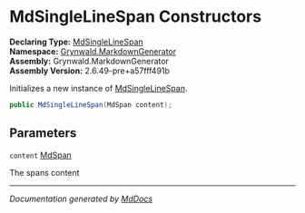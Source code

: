 ﻿<!--  
  <auto-generated>   
    The contents of this file were generated by a tool.  
    Changes to this file may be list if the file is regenerated  
  </auto-generated>   
-->

# MdSingleLineSpan Constructors

**Declaring Type:** [MdSingleLineSpan](../index.md)  
**Namespace:** [Grynwald.MarkdownGenerator](../../index.md)  
**Assembly:** Grynwald.MarkdownGenerator  
**Assembly Version:** 2.6.49\-pre+a57fff491b

Initializes a new instance of [MdSingleLineSpan](../index.md).

```csharp
public MdSingleLineSpan(MdSpan content);
```

## Parameters

`content`  [MdSpan](../../MdSpan/index.md)

The spans content

___

*Documentation generated by [MdDocs](https://github.com/ap0llo/mddocs)*
